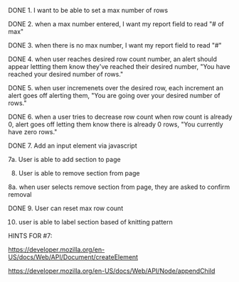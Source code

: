 DONE 1. I want to be able to set a max number of rows 

DONE 2. when a max number entered, I want my report field to read "# of max"

DONE 3. when there is no max number, I want my report field to read "#"

DONE 4. when user reaches desired row count number, an alert should appear lettting them know they've reached their desired number, "You have reached your desired number of rows."

DONE 5. when user incremenets over the desired row, each increment an alert goes off alerting them, "You are going over your desired number of rows."

DONE 6. when a user tries to decrease row count when row count is already 0, alert goes off letting them know there is already 0 rows, "You currently have zero rows."

DONE 7. Add an input element via javascript

7a. User is able to add section to page

8. User is able to remove section from page

8a. when user selects remove section from page, they are asked to confirm removal 

DONE 9. User can reset max row count

10. user is able to label section based of knitting pattern 


HINTS FOR #7:

https://developer.mozilla.org/en-US/docs/Web/API/Document/createElement

https://developer.mozilla.org/en-US/docs/Web/API/Node/appendChild